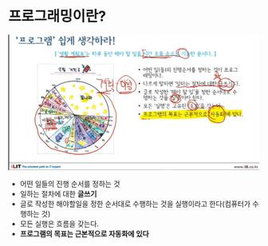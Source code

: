 # 프로그래밍이란?

![programing](images/Programing.webp)

- 어떤 일들의 진행 순서를 정하는 것
- 일하는 절차에 대한 **글쓰기**
- 글로 작성한 해야할일을 정한 순서대로 수행하는 것을 실행이라고 한다(컴퓨터가 수행하는 것)
- 모든 실행은 흐름을 갖는다.
- **프로그램의 목표는 근본적으로 자동화에 있다**